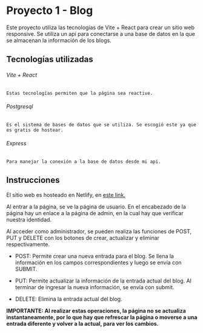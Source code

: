 # Proyecto 1 - Blog

Este proyecto utiliza las tecnologías de Vite + React para crear un sitio web responsive. Se utiliza un api para conectarse a una base de datos en la que se almacenan la información de los blogs.

## Tecnologías utilizadas

###### Vite + React
    Estas tecnologías permiten que la página sea reactive.

###### Postgresql
    Es el sistema de bases de datos que se utiliza. Se escogió este ya que es gratis de hostear.

###### Express
    Para manejar la conexión a la base de datos desde mi api.

## Instrucciones

El sitio web es hosteado en Netlify, en [este link.](https://main--monumental-cendol-98a3c4.netlify.app)

Al entrar a la página, se ve la página de usuario. En el encabezado de la página hay un enlace a la página de admin, en la cual hay que verificar nuestra identidad.

Al acceder como administrador, se pueden realiza las funciones de POST, PUT y DELETE con los botones de crear, actualizar y eliminar respectivamente. 

- POST:
    Permite crear una nueva entrada para el blog. Se llena la información en los campos correspondientes y luego se envía con SUBMIT.

- PUT:
    Permite actualizar la información de la entrada actual del blog. Al terminar de ingresar la nueva información, se envía con submit.

- DELETE:
    Elimina la entrada actual del blog.

**IMPORTANTE: Al realizar estas operaciones, la página no se actualiza instantaneamente, por lo que hay que refrescar la página o moverse a una entrada diferente y volver a la actual, para ver los cambios.**